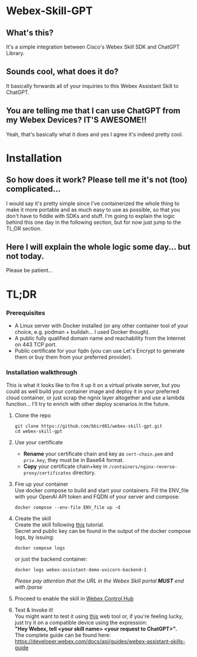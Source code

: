 # Webex-Skill-GPT
## What's this?
It's a simple integration between Cisco's Webex Skill SDK and ChatGPT Library.

## Sounds cool, what does it do?
It basically forwards all of your inquiries to this Webex Assistant Skill to ChatGPT.

## You are telling me that I can use ChatGPT from my Webex Devices? IT'S AWESOME!!
Yeah, that's basically what it does and yes I agree it's indeed pretty cool.


# Installation
## So how does it work? Please tell me it's not (too) complicated...
I would say it's pretty simple since I've containerized the whole thing to make it more portable and as much easy to use as possible, so that you don't have to fiddle with SDKs and stuff.
I'm going to explain the logic behind this one day in the following section, but for now just jump to the TL;DR section.

## Here I will explain the whole logic some day... but not today.
Please be patient...

# TL;DR
### Prerequisites
- A Linux server with Docker installed (or any other container tool of your choice, e.g. podman + buildah... I used Docker though).
- A public fully qualified domain name and reachability from the Internet on 443 TCP port.
- Public certificate for your fqdn (you can use Let's Encrypt to generate them or buy them from your preferred provider).

### Installation walkthrough
This is what it looks like to fire it up it on a virtual private server, but you could as well build your container image and deploy it in your preferred cloud container, or just scrap the ngnix layer altogether and use a lambda function... I'll try to enrich with other deploy scenarios in the future.

1. Clone the repo
    ```
    git clone https://github.com/bbird81/webex-skill-gpt.git
    cd webex-skill-gpt
    ```
2. Use your certificate
    - **Rename** your certificate chain and key as `cert-chain.pem` and `priv.key`; they must be in Base64 format.
    - **Copy** your certificate chain+key in `/containers/nginx-reverse-proxy/certificates` directory.

3. Fire up your container  
    Use docker compose to build and start your containers.
    Fill the ENV_file with your OpenAI API token and FQDN of your server and compose:
    ```
    docker compose --env-file ENV_file up -d
    ```
4. Create the skill  
    Create the skill following [this](https://developer.webex.com/docs/api/guides/webex-assistant-skills-guide-developer-portal-guide#creating-a-skill) tutorial.  
    Secret and public key can be found in the output of the docker compose logs, by issuing:
    ```
    docker compose logs
    ```
    or just the backend container:
    ```
    docker logs webex-assistant-demo-uvicorn-backend-1
    ```
    _Please pay attention that the URL in the Webex Skill portal **MUST** end with /parse_
5. Proceed to enable the skill in [Webex Control Hub](https://admin.webex.com)
6. Test & Invoke it!  
    You might want to test it using [this](https://assistant-web.intelligence.webex.com/) web tool or, if you're feeling lucky, just try it on a compatible device using the expression:  
    **"Hey Webex, tell \<your skill name\> \<your request to ChatGPT\>".**  
    The complete guide can be found here:  
    https://developer.webex.com/docs/api/guides/webex-assistant-skills-guide
